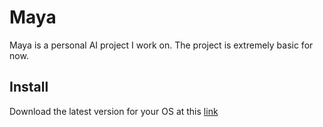 # Maya
Maya is a personal AI project I work on. The project is extremely basic for now.


## Install
Download the latest version for your OS at this [link](https://github.com/Ca1eb9/Maya/releases)


